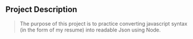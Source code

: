 ## Project Description
> The purpose of this project is to practice converting javascript syntax (in the form of my resume) into readable Json using Node. 